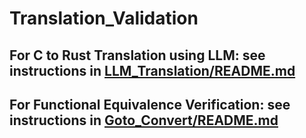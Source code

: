 # Translation_Validation

## For C to Rust Translation using LLM: see instructions in [LLM_Translation/README.md](LLM_Translation/README.md)

## For Functional Equivalence Verification: see instructions in [Goto_Convert/README.md](Goto_Convert/README.md)

